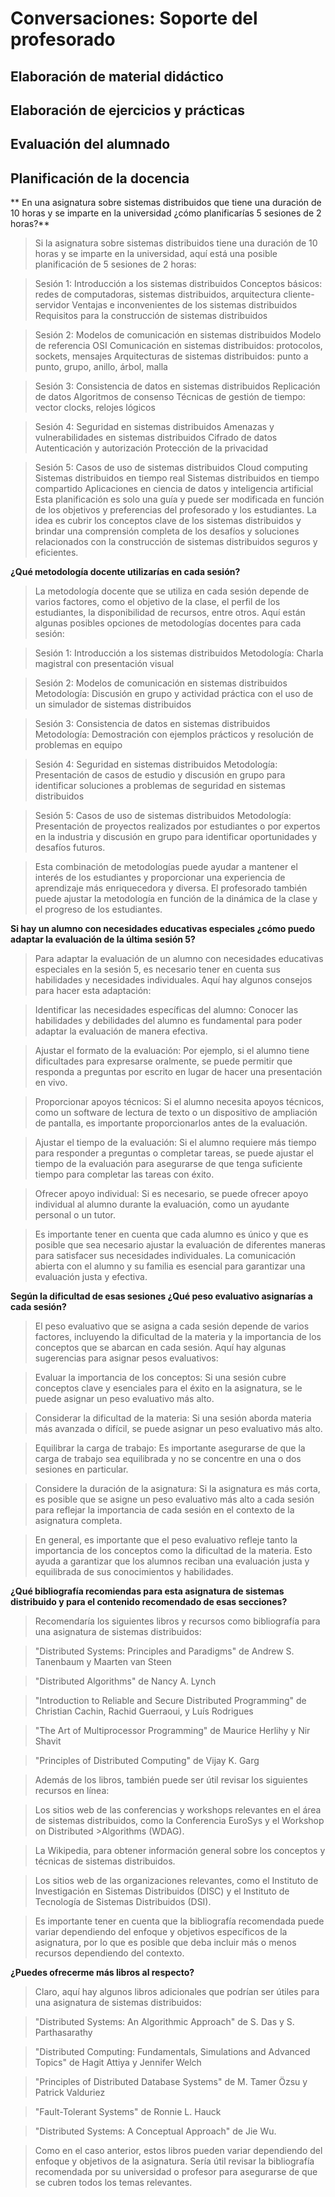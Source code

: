 

# Conversaciones: Soporte del profesorado

## Elaboración de material didáctico

## Elaboración de ejercicios y prácticas

## Evaluación del alumnado

## Planificación de la docencia

** En una asignatura sobre sistemas distribuidos que tiene una duración de 10 horas y  se imparte en la universidad ¿cómo planificarías 5 sesiones de 2 horas?**

>Si la asignatura sobre sistemas distribuidos tiene una duración de 10 horas y se imparte en la universidad, aquí está una posible planificación de 5 sesiones de 2 horas:

>Sesión 1: Introducción a los sistemas distribuidos
>Conceptos básicos: redes de computadoras, sistemas distribuidos, arquitectura cliente-servidor
>Ventajas e inconvenientes de los sistemas distribuidos
>Requisitos para la construcción de sistemas distribuidos

>Sesión 2: Modelos de comunicación en sistemas distribuidos
>Modelo de referencia OSI
>Comunicación en sistemas distribuidos: protocolos, sockets, mensajes
>Arquitecturas de sistemas distribuidos: punto a punto, grupo, anillo, árbol, malla

>Sesión 3: Consistencia de datos en sistemas distribuidos
>Replicación de datos
>Algoritmos de consenso
>Técnicas de gestión de tiempo: vector clocks, relojes lógicos

>Sesión 4: Seguridad en sistemas distribuidos
>Amenazas y vulnerabilidades en sistemas distribuidos
>Cifrado de datos
>Autenticación y autorización
>Protección de la privacidad

>Sesión 5: Casos de uso de sistemas distribuidos
>Cloud computing
>Sistemas distribuidos en tiempo real
>Sistemas distribuidos en tiempo compartido
>Aplicaciones en ciencia de datos y inteligencia artificial
>Esta planificación es solo una guía y puede ser modificada en función de los objetivos y preferencias del profesorado y los estudiantes. La idea es cubrir los conceptos clave de los sistemas distribuidos y brindar una comprensión completa de los desafíos y soluciones relacionados con la construcción de sistemas distribuidos seguros y eficientes.

**¿Qué metodología docente utilizarías en cada sesión?**

>La metodología docente que se utiliza en cada sesión depende de varios factores, como el objetivo de la clase, el perfil de los estudiantes, la disponibilidad de recursos, entre otros. Aquí están algunas posibles opciones de metodologías docentes para cada sesión:

>Sesión 1: Introducción a los sistemas distribuidos 
>Metodología: Charla magistral con presentación visual

>Sesión 2: Modelos de comunicación en sistemas distribuidos
>Metodología: Discusión en grupo y actividad práctica con el uso de un simulador de sistemas distribuidos

>Sesión 3: Consistencia de datos en sistemas distribuidos
>Metodología: Demostración con ejemplos prácticos y resolución de problemas en equipo

>Sesión 4: Seguridad en sistemas distribuidos
>Metodología: Presentación de casos de estudio y discusión en grupo para identificar soluciones a problemas de seguridad en sistemas distribuidos

>Sesión 5: Casos de uso de sistemas distribuidos
>Metodología: Presentación de proyectos realizados por estudiantes o por expertos en la industria y discusión en grupo para identificar oportunidades y desafíos futuros.

>Esta combinación de metodologías puede ayudar a mantener el interés de los estudiantes y proporcionar una experiencia de aprendizaje más enriquecedora y diversa. El profesorado también puede ajustar la metodología en función de la dinámica de la clase y el progreso de los estudiantes.


**Si hay un alumno con necesidades educativas especiales ¿cómo puedo adaptar la evaluación de la última sesión 5?**

>Para adaptar la evaluación de un alumno con necesidades educativas especiales en la sesión 5, es necesario tener en cuenta sus habilidades y necesidades individuales. Aquí hay algunos consejos para hacer esta adaptación:

>Identificar las necesidades específicas del alumno: Conocer las habilidades y debilidades del alumno es fundamental para poder adaptar la evaluación de manera efectiva.

>Ajustar el formato de la evaluación: Por ejemplo, si el alumno tiene dificultades para expresarse oralmente, se puede permitir que responda a preguntas por escrito en lugar de hacer una presentación en vivo.

>Proporcionar apoyos técnicos: Si el alumno necesita apoyos técnicos, como un software de lectura de texto o un dispositivo de ampliación de pantalla, es importante proporcionarlos antes de la evaluación.

>Ajustar el tiempo de la evaluación: Si el alumno requiere más tiempo para responder a preguntas o completar tareas, se puede ajustar el tiempo de la evaluación para asegurarse de que tenga suficiente tiempo para completar las tareas con éxito.

>Ofrecer apoyo individual: Si es necesario, se puede ofrecer apoyo individual al alumno durante la evaluación, como un ayudante personal o un tutor.

>Es importante tener en cuenta que cada alumno es único y que es posible que sea necesario ajustar la evaluación de diferentes maneras para satisfacer sus necesidades individuales. La comunicación abierta con el alumno y su familia es esencial para garantizar una evaluación justa y efectiva.


**Según la dificultad de esas sesiones ¿Qué peso evaluativo asignarías a cada sesión?**


>El peso evaluativo que se asigna a cada sesión depende de varios factores, incluyendo la dificultad de la materia y la importancia de los conceptos que se abarcan en cada sesión. Aquí hay algunas sugerencias para asignar pesos evaluativos:

>Evaluar la importancia de los conceptos: Si una sesión cubre conceptos clave y esenciales para el éxito en la asignatura, se le puede asignar un peso evaluativo más alto.

>Considerar la dificultad de la materia: Si una sesión aborda materia más avanzada o difícil, se puede asignar un peso evaluativo más alto.

>Equilibrar la carga de trabajo: Es importante asegurarse de que la carga de trabajo sea equilibrada y no se concentre en una o dos sesiones en particular.

>Considere la duración de la asignatura: Si la asignatura es más corta, es posible que se asigne un peso evaluativo más alto a cada sesión para reflejar la importancia de cada sesión en el contexto de la asignatura completa.

>En general, es importante que el peso evaluativo refleje tanto la importancia de los conceptos como la dificultad de la materia. Esto ayuda a garantizar que los alumnos reciban una evaluación justa y equilibrada de sus conocimientos y habilidades.

**¿Qué bibliografía recomiendas para esta asignatura de sistemas distribuido y para el contenido recomendado de esas secciones?**

> Recomendaría los siguientes libros y recursos como bibliografía para una asignatura de sistemas distribuidos:

>"Distributed Systems: Principles and Paradigms" de Andrew S. Tanenbaum y Maarten van Steen

>"Distributed Algorithms" de Nancy A. Lynch

>"Introduction to Reliable and Secure Distributed Programming" de Christian Cachin, Rachid Guerraoui, y Luís Rodrigues

>"The Art of Multiprocessor Programming" de Maurice Herlihy y Nir Shavit

>"Principles of Distributed Computing" de Vijay K. Garg

>Además de los libros, también puede ser útil revisar los siguientes recursos en línea:

>Los sitios web de las conferencias y workshops relevantes en el área de sistemas distribuidos, como la Conferencia EuroSys y el Workshop on Distributed >Algorithms (WDAG).

>La Wikipedia, para obtener información general sobre los conceptos y técnicas de sistemas distribuidos.

>Los sitios web de las organizaciones relevantes, como el Instituto de Investigación en Sistemas Distribuidos (DISC) y el Instituto de Tecnología de Sistemas Distribuidos (DSI).

>Es importante tener en cuenta que la bibliografía recomendada puede variar dependiendo del enfoque y objetivos específicos de la asignatura, por lo que es posible que deba incluir más o menos recursos dependiendo del contexto.

**¿Puedes ofrecerme más libros al respecto?**

>Claro, aquí hay algunos libros adicionales que podrían ser útiles para una asignatura de sistemas distribuidos:

>"Distributed Systems: An Algorithmic Approach" de S. Das y S. Parthasarathy

>"Distributed Computing: Fundamentals, Simulations and Advanced Topics" de Hagit Attiya y Jennifer Welch

>"Principles of Distributed Database Systems" de M. Tamer Özsu y Patrick Valduriez

>"Fault-Tolerant Systems" de Ronnie L. Hauck

>"Distributed Systems: A Conceptual Approach" de Jie Wu.

>Como en el caso anterior, estos libros pueden variar dependiendo del enfoque y objetivos de la asignatura. Sería útil revisar la bibliografía recomendada por su universidad o profesor para asegurarse de que se cubren todos los temas relevantes.

